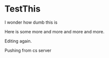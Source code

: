 # TestThis
I wonder how dumb this is

Here is some more and more and more and more. 

Editing again.



Pushing from cs server
